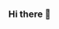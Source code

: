 ### Hi there 👋

<!--
**soberguo/SoberGuo** is a ✨ _special_ ✨ repository because its `README.md` (this file) appears on your GitHub profile.

Here are some ideas to get you started:

- 🔭 目前研究主要集中于深度学习计算机视觉领域
- 🌱 图像分类学习中...
- 👯 复现代码工作中...
- 🤔  ...
- 💬  ...
- 📫  ...
- 😄  ...
- ⚡  ...
-->
